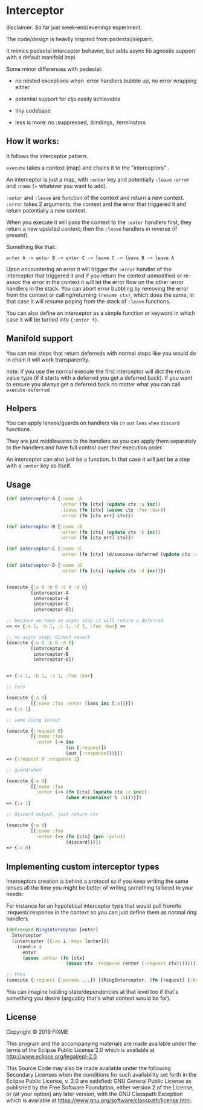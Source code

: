 # Interceptor

disclaimer: So far just week-end/evenings experiment.

The code/design is heavily inspired from pedestal/sieparri.

It mimics pedestal interceptor behavior, but adds async lib agnostic
support with a default manifold impl.

Some minor differences with pedestal:

* no nested exceptions when :error handlers bubble up, no error wrapping either

* potential support for cljs easily achievable

* tiny codebase

* less is more: no :suppressed, :bindings, :terminators

## How it works:

It follows the interceptor pattern.

`execute` takes a context (map) and chains it to the "interceptors" .

An interceptor is just a map, with `:enter` key and potentially
`:leave` `:error` and `:name` (+ whatever you want to add).

`:enter` and `:leave` are function of the context and return a new
context. `:error` takes 2 arguments, the context and the error that
triggered it and return potentially a new context.

When you execute it will pass the context to the `:enter` handlers first,
they return a new updated context; then the `:leave` handlers in reverse
(if present).

Something like that:

``` text
enter A -> enter B -> enter C -> leave C -> leave B -> leave A

```

Upon encountering an error it will trigger the `:error` handler of the
interceptor that triggered it and if you return the context unmodified
or re-assoc the error in the context it will let the error flow on the
other :error handlers in the stack. You can abort error bubbling by
removing the error from the context or calling/returning `(resume
ctx)`, which does the same, in that case it will resume poping from
the stack of `:leave` functions.

You can also define an interceptor as a simple function or keyword in
which case it will be turned into `{:enter f}`.

## Manifold support

You can mix steps that return deferreds with normal steps like you
would do in chain it will work transparently.

note: if you use the normal execute the first interceptor will dict
the return value type (if it starts with a deferred you get a deferred
back). If you want to ensure you always get a deferred back no matter
what you can call `execute-deferred`

## Helpers

You can apply lenses/guards on handlers via `in` `out` `lens` `when`
`discard` functions.

They are just middlewares to the handlers so you can apply them
separately to the handlers and have full control over their execution
order.

An interceptor can also just be a function. In that case it will just
be a step with a `:enter` key as itself.

## Usage


```clj
(def interceptor-A {:name :A
                    :enter (fn [ctx] (update ctx :a inc))
                    :leave (fn [ctx] (assoc ctx :foo :bar))
                    :error (fn [ctx err] ctx)})

(def interceptor-B {:name :B
                    :enter (fn [ctx] (update ctx :b inc))
                    :error (fn [ctx err] ctx)})

(def interceptor-C {:name :C
                    :enter (fn [ctx] (d/success-deferred (update ctx :c inc)))})

(def interceptor-D {:name :D
                    :enter (fn [ctx] (update ctx :d inc))})


(execute {:a 0 :b 0 :c 0 :d 0}
         [interceptor-A
          interceptor-B
          interceptor-C
          interceptor-D])

;; because we have an async step it will return a deferred
=> << {:a 1, :b 1, :c 1, :d 1, :foo :bar} >>

;; no async step, direct result
(execute {:a 0 :b 0 :d 0}
         [interceptor-A
          interceptor-B
          interceptor-D])


=> {:a 1, :b 1, :d 1, :foo :bar}

;; lens

(execute {:a 0}
         [{:name :foo :enter (lens inc [:a])}])
=> {:a 1}

;; same using in/out

(execute {:request 0}
         [{:name :foo
           :enter (-> inc
                      (in [:request])
                      (out [:response]))}])
=> {:request 0 :response 1}

;; guard/when

(execute {:a 0}
         [{:name :foo
           :enter (-> (fn [ctx] (update ctx :a inc))
                      (when #(contains? % :a)))}])
=> {:a 1}

;; discard output, just return ctx

(execute {:a 0}
         [{:name :foo
           :enter (-> (fn [ctx] (prn :yolo))
                      (discard))}])
=> {:a 0}

```
## Implementing custom interceptor types

Interceptors creation is behind a protocol so if you keep writing the
same lenses all the time you might be better of writing something
tailored to your needs:

For instance for an hypotetical interceptor type that would pull
from/to :request/:response in the context so you can just define them
as normal ring handlers.

``` clj
(defrecord RingInterceptor [enter]
  Interceptor
  (interceptor [{:as i :keys [enter]}]
    (cond-> i
      enter
      (assoc :enter (fn [ctx]
                      (assoc ctx :response (enter (:request ctx))))))))

;; then
(execute {:request {:params ...}} [(RingInterceptor. (fn [request] {:body "yolo"}))])
```

You can imagine holding state/dependencies at that level too if that's
something you desire (arguably that's what context would be for).



## License

Copyright © 2019 FIXME

This program and the accompanying materials are made available under the
terms of the Eclipse Public License 2.0 which is available at
http://www.eclipse.org/legal/epl-2.0.

This Source Code may also be made available under the following Secondary
Licenses when the conditions for such availability set forth in the Eclipse
Public License, v. 2.0 are satisfied: GNU General Public License as published by
the Free Software Foundation, either version 2 of the License, or (at your
option) any later version, with the GNU Classpath Exception which is available
at https://www.gnu.org/software/classpath/license.html.
